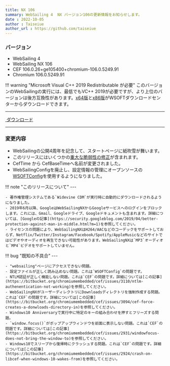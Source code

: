 ```yaml
---
title: NX 106
summary: WebSailing 4  NX バージョン106の更新情報をお知らせします。
date : 2022-10-05
author : Taiseiue
author_url : https://github.com/taiseiue
---
```

### バージョン

* WebSailing 4
* WebSailing NX 106
* CEF 106.0.26+ge105400+chromium-106.0.5249.91
* Chromium 106.0.5249.91

!!! warning "Microsoft Visual C++ 2019 Redistributable が必要"
    このバージョンのWebSailingの実行には、最低でもVC++ 2019が必要ですが、より上位のバージョンは後方互換性があります。[x64版](https://download.wsoft.ws/WS00098)と[x86版](https://download.wsoft.ws/WS00099)がWSOFTダウンロードセンターからダウンロードできます。


---
<a href="https://download.wsoft.ws/WS00132" class="btn btn-primary btn-lg"><i class="bi bi-download"></i>&nbsp;ダウンロード</a>

---


### 変更内容

* WebSailingの公開4周年を記念して、スタートページに紙吹雪が舞います。
* このリリースにはいくつかの[重大な脆弱性の修正](https://chromereleases.googleblog.com/2022/09/stable-channel-update-for-desktop_30.html)が含まれます。
* CefTime から CefBaseTimeへ名前が変更されました。
* WebSailingConfigを廃止し、設定情報の管理にオープンソースの[WSOFTConfig](https://github.com/WSOFT-Project/WSOFTConfig)を使用するようになりました。

!!! note "このリリースについて"
    ---
    
    - 著作権管理システムである`Widevine CDM`が実行時に自動的にダウンロードされるようになりました。
    - 2019年6月以降、GoogleはWebSailingNXからGoogleサービスへのログインをブロックします。これには、Gmail、Googleドライブ、Googleドキュメントも含まれます。詳細については、[Googleの記事](https://security.googleblog.com/2019/04/better-protection-against-man-in-middle.html?m=1)を参照してください。
    - ライセンスの問題により、WebSailingNXはH264/AACなどのコーデックをサポートしておらず、Netflix/Twitter/Instagram/Facebook/Spotify/AppleMusicなどのサイトではビデオやオーディオを再生できない可能性があります。WebSailingNXは`MP3`オーディオと`MP4`ビデオをサポートしていません。

!!! bug "既知の不具合"
    ---
    
    - "websailing"ページにアクセスできない問題。
    - 設定ファイルが正しく読み込めない問題。これは`WSOFTConfig`の問題です。
    - NTLM認証が正しく機能しない問題。これは`CEF`の問題です。詳細については[この記事](https://bitbucket.org/chromiumembedded/cef/issues/3110/ntlm-authenentication-not-working)を参照してください。
    - WebSailingNXがユーザーディレクトリにDownloadsディレクトリを強制作成する問題。これは`CEF`の問題です。詳細については[この記事](https://bitbucket.org/chromiumembedded/cef/issues/3094/cef-force-creates-a-donwloads-directory-in)を参照してください。
    - Windows10 Anniversaryで実行中に特定のキーの組み合わせを押すとフリーズする問題。
    - `window.focus()`がポップアップウィンドウを前面に表示しない問題。これは`CEF`の問題です。詳細については[この記事](https://bitbucket.org/chromiumembedded/cef/issues/2931/windowfocus-does-not-bring-the-window-to)を参照してください。
    - Windows10でスリープから復帰時にクラッシュする問題。これは`CEF`の問題です。詳細については[この記事](https://bitbucket.org/chromiumembedded/cef/issues/2924/crash-on-libcef-when-windows-10-wakes-from)を参照してください。
